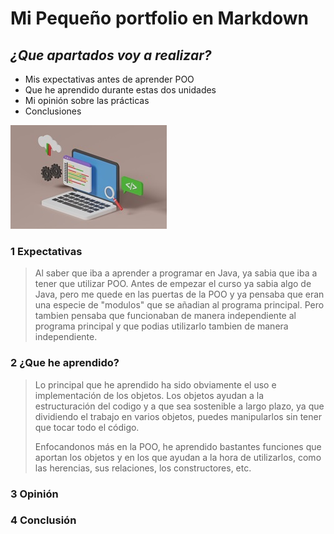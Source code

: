 # **Mi Pequeño portfolio en Markdown**

## _¿Que apartados voy a realizar?_

- Mis expectativas antes de aprender POO 
- Que he aprendido durante estas dos unidades
- Mi opinión sobre las prácticas
- Conclusiones

![Error al cargar la imagen ](POO.jpg)

### 1 Expectativas 
>Al saber que iba a aprender a programar en Java, ya sabia que iba a tener que utilizar POO.
>Antes de empezar el curso ya sabia algo de Java, pero me quede en las puertas de la POO y ya pensaba
>que eran una especie de "modulos" que se añadian al programa principal.
>Pero tambien pensaba que funcionaban de manera independiente al programa principal y que podias utilizarlo
>tambien de manera independiente.
### 2 ¿Que he aprendido?
>Lo principal que he aprendido ha sido obviamente el uso e implementación de los objetos. Los objetos 
>ayudan a la estructuración del codigo y a que sea sostenible a largo plazo, ya que dividiendo el trabajo
>en varios objetos, puedes manipularlos sin tener que tocar todo el código.
>
>Enfocandonos más en la POO, he aprendido bastantes funciones que aportan los objetos y en los que ayudan
>a la hora de utilizarlos, como las herencias, sus relaciones, los constructores, etc.
### 3 Opinión
### 4 Conclusión